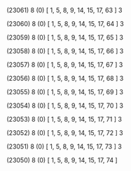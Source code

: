 (23061) 8 (0) [ 1, 5, 8, 9, 14, 15, 17, 63 ] 3 


(23060) 8 (0) [ 1, 5, 8, 9, 14, 15, 17, 64 ] 3 


(23059) 8 (0) [ 1, 5, 8, 9, 14, 15, 17, 65 ] 3 


(23058) 8 (0) [ 1, 5, 8, 9, 14, 15, 17, 66 ] 3 


(23057) 8 (0) [ 1, 5, 8, 9, 14, 15, 17, 67 ] 3 


(23056) 8 (0) [ 1, 5, 8, 9, 14, 15, 17, 68 ] 3 


(23055) 8 (0) [ 1, 5, 8, 9, 14, 15, 17, 69 ] 3 


(23054) 8 (0) [ 1, 5, 8, 9, 14, 15, 17, 70 ] 3 


(23053) 8 (0) [ 1, 5, 8, 9, 14, 15, 17, 71 ] 3 


(23052) 8 (0) [ 1, 5, 8, 9, 14, 15, 17, 72 ] 3 


(23051) 8 (0) [ 1, 5, 8, 9, 14, 15, 17, 73 ] 3 


(23050) 8 (0) [ 1, 5, 8, 9, 14, 15, 17, 74 ]  

